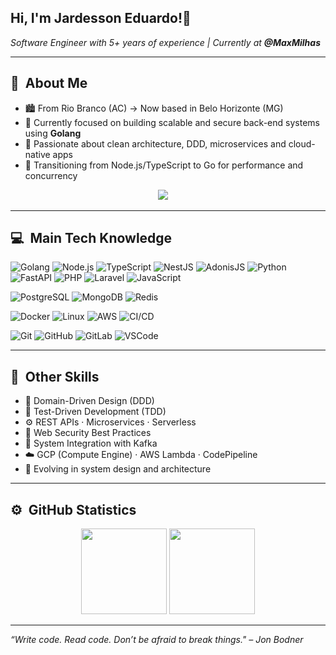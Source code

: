 <h2> Hi, I'm Jardesson Eduardo!👋</h2>

<p><em>Software Engineer with 5+ years of experience | Currently at <strong>@MaxMilhas</strong></em></p>

---

## 👾 &nbsp;About Me

- 🏙️ From Rio Branco (AC) → Now based in Belo Horizonte (MG)
- 🔭 Currently focused on building scalable and secure back-end systems using **Golang**
- 🌱 Passionate about clean architecture, DDD, microservices and cloud-native apps
- 🚀 Transitioning from Node.js/TypeScript to Go for performance and concurrency

<p align="center">
  <a href="https://www.linkedin.com/in/jardesson-eduardo-mendes-ba8891153/"><img src="https://img.shields.io/badge/linkedin-%230077B5.svg?&style=for-the-badge&logo=linkedin&logoColor=white" /></a>&nbsp;&nbsp;&nbsp;&nbsp;
</p>

---

## 💻 &nbsp;Main Tech Knowledge

![Golang](https://img.shields.io/badge/GO-%2300ADD8.svg?&style=flat&logo=go&logoColor=white)
![Node.js](https://img.shields.io/badge/NODE.JS-339933.svg?&style=flat&logo=node.js&logoColor=white)
![TypeScript](https://img.shields.io/badge/TYPESCRIPT-007ACC.svg?&style=flat&logo=typescript&logoColor=white)
![NestJS](https://img.shields.io/badge/NESTJS-E0234E.svg?&style=flat&logo=nestjs&logoColor=white)
![AdonisJS](https://img.shields.io/badge/ADONISJS-220052.svg?&style=flat&logo=adonisjs&logoColor=white)
![Python](https://img.shields.io/badge/PYTHON-3776AB.svg?&style=flat&logo=python&logoColor=white)
![FastAPI](https://img.shields.io/badge/FASTAPI-009688.svg?&style=flat&logo=fastapi&logoColor=white)
![PHP](https://img.shields.io/badge/PHP-777BB4.svg?&style=flat&logo=php&logoColor=white)
![Laravel](https://img.shields.io/badge/LARAVEL-FF2D20.svg?&style=flat&logo=laravel&logoColor=white)
![JavaScript](https://img.shields.io/badge/JAVASCRIPT-F7DF1E.svg?&style=flat&logo=javascript&logoColor=black)

![PostgreSQL](https://img.shields.io/badge/POSTGRESQL-4169E1.svg?&style=flat&logo=postgresql&logoColor=white)
![MongoDB](https://img.shields.io/badge/MONGODB-47A248.svg?&style=flat&logo=mongodb&logoColor=white)
![Redis](https://img.shields.io/badge/REDIS-DC382D.svg?&style=flat&logo=redis&logoColor=white)

![Docker](https://img.shields.io/badge/DOCKER-2496ED.svg?&style=flat&logo=docker&logoColor=white)
![Linux](https://img.shields.io/badge/LINUX-FCC624?style=flat&logo=linux&logoColor=black)
![AWS](https://img.shields.io/badge/AWS-232F3E.svg?&style=flat&logo=amazon-aws&logoColor=white)
![CI/CD](https://img.shields.io/badge/CI/CD-0A0A0A.svg?&style=flat&logo=githubactions&logoColor=white)

![Git](https://img.shields.io/badge/GIT-F05032.svg?&style=flat&logo=git&logoColor=white)
![GitHub](https://img.shields.io/badge/GITHUB-181717.svg?&style=flat&logo=github&logoColor=white)
![GitLab](https://img.shields.io/badge/GITLAB-FC6D26.svg?&style=flat&logo=gitlab&logoColor=white)
![VSCode](https://img.shields.io/badge/VSCODE-007ACC.svg?&style=flat&logo=visual-studio-code)

---

## 📌 &nbsp;Other Skills

- 🧩 Domain-Driven Design (DDD)
- 🧪 Test-Driven Development (TDD)
- ⚙️ REST APIs · Microservices · Serverless
- 🔐 Web Security Best Practices
- 🔄 System Integration with Kafka
- ☁️ GCP (Compute Engine) · AWS Lambda · CodePipeline
- 🧠 Evolving in system design and architecture

---

## ⚙️ &nbsp;GitHub Statistics

<p align="center">
  <img height="137px" src="https://github-readme-stats.vercel.app/api?username=jardessomonster&hide_title=true&hide_border=true&show_icons=true&include_all_commits=true&count_private=true&line_height=21&theme=nightowl" />
  <img height="137px" src="https://github-readme-stats.vercel.app/api/top-langs/?username=jardessomonster&hide=html&hide_title=true&hide_border=true&layout=compact&langs_count=8&theme=nightowl" />
</p>

---

_“Write code. Read code. Don’t be afraid to break things." – Jon Bodner_
